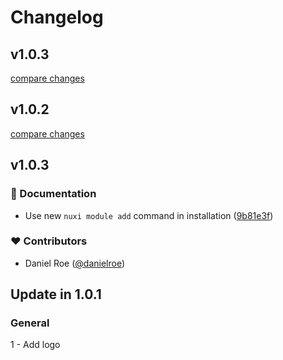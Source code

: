 # Changelog

## v1.0.3

[compare changes](https://github.com/Chris2011/nuxt-asciidoc/compare/v1.0.2...v1.0.3)

## v1.0.2

[compare changes](https://github.com/Chris2011/nuxt-asciidoc/compare/v1.0.3...v1.0.2)

## v1.0.3


### 📖 Documentation

- Use new `nuxi module add` command in installation ([9b81e3f](https://github.com/Chris2011/nuxt-asciidoc/commit/9b81e3f))

### ❤️ Contributors

- Daniel Roe ([@danielroe](http://github.com/danielroe))

## Update in 1.0.1

### General
1 - Add logo

